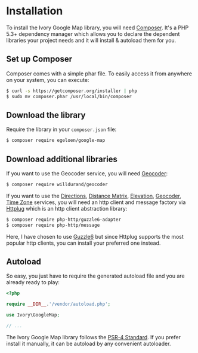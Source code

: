 # Installation

To install the Ivory Google Map library, you will need [Composer](http://getcomposer.org).  It's a PHP 5.3+ dependency 
manager which allows you to declare the dependent libraries your project needs and it will install & autoload them for 
you.

## Set up Composer

Composer comes with a simple phar file. To easily access it from anywhere on your system, you can execute:

``` bash
$ curl -s https://getcomposer.org/installer | php
$ sudo mv composer.phar /usr/local/bin/composer
```

## Download the library

Require the library in your `composer.json` file:

``` bash
$ composer require egeloen/google-map
```

## Download additional libraries

If you want to use the Geocoder service, you will need [Geocoder](http://github.com/willdurand/Geocoder):

``` bash
$ composer require willdurand/geocoder
```

If you want to use the [Directions](/doc/service/geocoder/directions.md), 
[Distance Matrix](/doc/service/geocoder/distance-matrix.md), [Elevation](/doc/service/elevation/elevation.md),
[Geocoder](/doc/service/geocoder/geocoder.md), [Time Zone](/doc/service/time_zone/time_zone.md) services, you will need 
an http client and message factory via [Httplug](http://httplug.io/) which is an http client abstraction library:

``` bash
$ composer require php-http/guzzle6-adapter
$ composer require php-http/message
```

Here, I have chosen to use [Guzzle6](http://docs.guzzlephp.org/en/latest/psr7.html) but since Httplug supports the 
most popular http clients, you can install your preferred one instead.

## Autoload

So easy, you just have to require the generated autoload file and you are already ready to play:

``` php
<?php

require __DIR__.'/vendor/autoload.php';

use Ivory\GoogleMap;

// ...
```

The Ivory Google Map library follows the [PSR-4 Standard](http://www.php-fig.org/psr/psr-4/). 
If you prefer install it manually, it can be autoload by any convenient autoloader.
